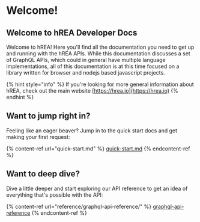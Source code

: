 # Welcome!

## Welcome to hREA Developer Docs

Welcome to hREA! Here you'll find all the documentation you need to get up and running with the hREA APIs. While this documentation discusses a set of GraphQL APIs, which could in general have multiple language implementations, all of this documentation is at this time focused on a library written for browser and nodejs based javascript projects.

{% hint style="info" %}
If you're looking for more general information about hREA, check out the main website [https://hrea.io](https://hrea.io)
{% endhint %}

## Want to jump right in?

Feeling like an eager beaver? Jump in to the quick start docs and get making your first request:

{% content-ref url="quick-start.md" %}
[quick-start.md](quick-start.md)
{% endcontent-ref %}

## Want to deep dive?

Dive a little deeper and start exploring our API reference to get an idea of everything that's possible with the API:

{% content-ref url="reference/graphql-api-reference/" %}
[graphql-api-reference](reference/graphql-api-reference/)
{% endcontent-ref %}
